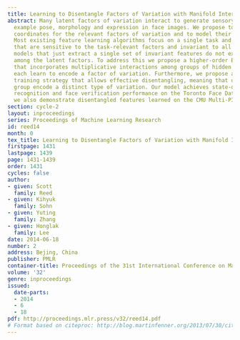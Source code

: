 ```yaml
---
title: Learning to Disentangle Factors of Variation with Manifold Interaction
abstract: Many latent factors of variation interact to generate sensory data; for
  example pose, morphology and expression in face images. We propose to learn manifold
  coordinates for the relevant factors of variation and to model their joint interaction.
  Most existing feature learning algorithms focus on a single task and extract features
  that are sensitive to the task-relevant factors and invariant to all others. However,
  models that just extract a single set of invariant features do not exploit the relationships
  among the latent factors. To address this we propose a higher-order Boltzmann machine
  that incorporates multiplicative interactions among groups of hidden units that
  each learn to encode a factor of variation. Furthermore, we propose a manifold-based
  training strategy that allows effective disentangling, meaning that units in each
  group encode a distinct type of variation. Our model achieves state-of-the-art emotion
  recognition and face verification performance on the Toronto Face Database, and
  we also demonstrate disentangled features learned on the CMU Multi-PIE dataset.
section: cycle-2
layout: inproceedings
series: Proceedings of Machine Learning Research
id: reed14
month: 0
tex_title: Learning to Disentangle Factors of Variation with Manifold Interaction
firstpage: 1431
lastpage: 1439
page: 1431-1439
order: 1431
cycles: false
author:
- given: Scott
  family: Reed
- given: Kihyuk
  family: Sohn
- given: Yuting
  family: Zhang
- given: Honglak
  family: Lee
date: 2014-06-18
number: 2
address: Bejing, China
publisher: PMLR
container-title: Proceedings of the 31st International Conference on Machine Learning
volume: '32'
genre: inproceedings
issued:
  date-parts:
  - 2014
  - 6
  - 18
pdf: http://proceedings.mlr.press/v32/reed14.pdf
# Format based on citeproc: http://blog.martinfenner.org/2013/07/30/citeproc-yaml-for-bibliographies/
---
```

